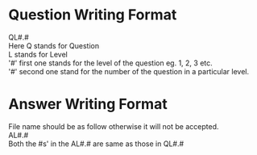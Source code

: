 # Question Writing Format
QL#.#</br>
Here Q stands for Question</br>
     L stands for Level</br>
     '#' first one stands for the level of the question eg. 1, 2, 3 etc.</br>
     '#' second one stand for the number of the question in a particular level.</br>
   
 # Answer Writing Format</br>
 File name should be as follow otherwise it will not be accepted.</br>
 AL#.#</br>
 Both the #s' in the AL#.# are same as those in QL#.#</br>
